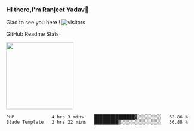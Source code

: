 ### Hi there,I'm Ranjeet Yadav👋

Glad to see you here ! ![visitors](https://visitor-badge.glitch.me/badge?page_id=${ranjeetproject}.${ranjeetproject.repo.id}) 

GitHub Readme Stats 

<img height="180em" src="https://github-readme-stats.vercel.app/api?username=ranjeetproject&show_icons=true&hide_border=true&&count_private=true&include_all_commits=true" />

<!--START_SECTION:waka-->
```text
PHP              4 hrs 3 mins    ███████████████▓░░░░░░░░░   62.86 % 
Blade Template   2 hrs 22 mins   █████████▒░░░░░░░░░░░░░░░   36.88 % 
```
<!--END_SECTION:waka-->
